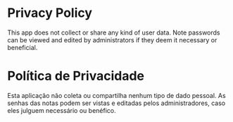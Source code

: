# Privacy Policy

This app does not collect or share any kind of user data.
Note passwords can be viewed and edited by administrators if they deem it necessary or beneficial.

# Política de Privacidade

Esta aplicação não coleta ou compartilha nenhum tipo de dado pessoal.
As senhas das notas podem ser vistas e editadas pelos administradores, caso eles julguem necessário ou benéfico.
